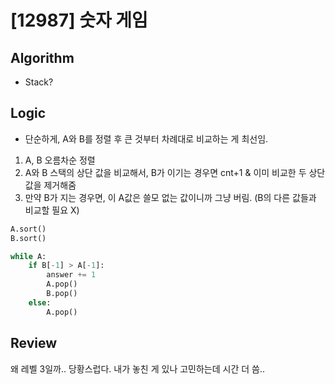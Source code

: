 # [12987] 숫자 게임
## Algorithm
- Stack?
## Logic
- 단순하게, A와 B를 정렬 후 큰 것부터 차례대로 비교하는 게 최선임.
1. A, B 오름차순 정렬
2. A와 B 스택의 상단 값을 비교해서, B가 이기는 경우면 cnt+1 & 이미 비교한 두 상단값을 제거해줌
3. 만약 B가 지는 경우면, 이 A값은 쓸모 없는 값이니까 그냥 버림. (B의 다른 값들과 비교할 필요 X)
```python
A.sort()
B.sort()

while A:
    if B[-1] > A[-1]:
        answer += 1
        A.pop()
        B.pop()
    else:
        A.pop()
```

## Review
왜 레벨 3일까.. 당황스럽다. 내가 놓친 게 있나 고민하는데 시간 더 씀..